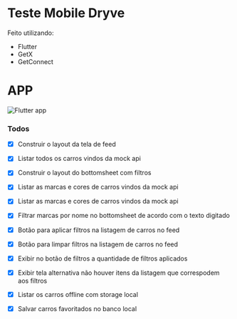 # Teste Mobile Dryve

Feito utilizando:

  - Flutter
  - GetX
  - GetConnect


# APP


![Flutter app](https://s4.gifyu.com/images/ezgif.com-gif-maker5ce9df1ea7f3ac1d.gif)

### Todos

- [x] Construir o layout da tela de feed
- [x] Listar todos os carros vindos da mock api
- [x] Construir o layout do bottomsheet com filtros
- [x] Listar as marcas e cores de carros vindos da mock api
- [x] Listar as marcas e cores de carros vindos da mock api
- [x] Filtrar marcas por nome no bottomsheet de acordo com o texto digitado
- [x] Botão para aplicar filtros na listagem de carros no feed
- [x] Botão para limpar filtros na listagem de carros no feed
- [x] Exibir no botão de filtros a quantidade de filtros aplicados
- [x] Exibir tela alternativa não houver itens da listagem que correspodem aos filtros
- [x] Listar os carros offline com storage local
- [x] Salvar carros favoritados no banco local

